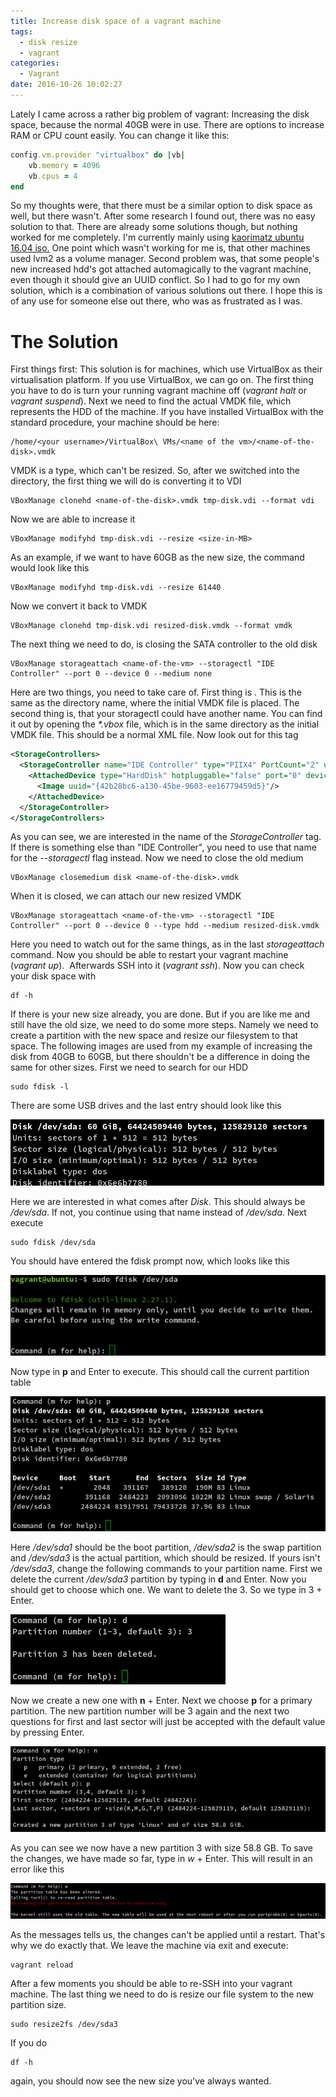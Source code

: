 ```yaml
---
title: Increase disk space of a vagrant machine
tags:
  - disk resize
  - vagrant
categories:
  - Vagrant
date: 2016-10-26 10:02:27
---
```


Lately I came across a rather big problem of vagrant: Increasing the disk
space, because the normal 40GB were in use. There are options to increase RAM
or CPU count easily. You can change it like this:

``` ruby
config.vm.provider "virtualbox" do |vb|
    vb.memory = 4096
    vb.cpus = 4
end
```

So my thoughts were, that there must be a similar option to disk space as well,
but there wasn't. After some research I found out, there was no easy solution
to that. There are already some solutions though, but nothing worked for me
completely. I'm currently mainly using [kaorimatz ubuntu 16.04
iso.](https://atlas.hashicorp.com/kaorimatz/boxes/ubuntu-16.04-amd64) One point
which wasn't working for me is, that other machines used lvm2 as a volume
manager. Second problem was, that some people's new increased hdd's got
attached automagically to the vagrant machine, even though it should give an
UUID conflict. So I had to go for my own solution, which is a combination of
various solutions out there. I hope this is of any use for someone else out
there, who was as frustrated as I was.

# The Solution
First things first: This solution is for machines, which use
VirtualBox as their virtualisation platform. If you use VirtualBox, we can go
on. The first thing you have to do is turn your running vagrant machine off
(_vagrant halt_ or _vagrant suspend_). Next we need to find the actual VMDK
file, which represents the HDD of the machine. If you have installed VirtualBox
with the standard procedure, your machine should be here:

```
/home/<your username>/VirtualBox\ VMs/<name of the vm>/<name-of-the-disk>.vmdk
```

VMDK is a type, which can't be resized. So, after we switched into the
directory, the first thing we will do is converting it to VDI

```
VBoxManage clonehd <name-of-the-disk>.vmdk tmp-disk.vdi --format vdi
```

Now we are able to increase it

```
VBoxManage modifyhd tmp-disk.vdi --resize <size-in-MB>
```

As an example, if we want to have 60GB as the new size, the command would look
like this

```
VBoxManage modifyhd tmp-disk.vdi --resize 61440
```

Now we convert it back to VMDK

```
VBoxManage clonehd tmp-disk.vdi resized-disk.vmdk --format vmdk
```

The next thing we need to do, is closing the SATA controller to the old disk

```
VBoxManage storageattach <name-of-the-vm> --storagectl "IDE Controller" --port 0 --device 0 --medium none
```

Here are two things, you need to take care of. First thing is
_<name-of-the-vm>_. This is the same as the directory name, where the initial
VMDK file is placed. The second thing is, that your storagectl could have
another name. You can find it out by opening the _*.vbox_ file, which is in the
same directory as the initial VMDK file. This should be a normal XML file. Now
look out for this tag

``` xml
<StorageControllers>
  <StorageController name="IDE Controller" type="PIIX4" PortCount="2" useHostIOCache="true" Bootable="true">
    <AttachedDevice type="HardDisk" hotpluggable="false" port="0" device="0">
      <Image uuid="{42b28bc6-a130-45be-9603-ee16779459d5}"/>
    </AttachedDevice>
  </StorageController>
</StorageControllers>
```

As you can see, we are interested in the name of the _StorageController_ tag.
If there is something else than "IDE Controller", you need to use that name for
the _--storagectl_ flag instead. Now we need to close the old medium

```
VBoxManage closemedium disk <name-of-the-disk>.vmdk
```

When it is closed, we can attach our new resized VMDK

```
VBoxManage storageattach <name-of-the-vm> --storagectl "IDE Controller" --port 0 --device 0 --type hdd --medium resized-disk.vmdk
```

Here you need to watch out for the same things, as in the last _storageattach_
command. Now you should be able to restart your vagrant machine (_vagrant
up_).  Afterwards SSH into it (_vagrant ssh_). Now you can check your disk
space with

```
df -h
```

If there is your new size already, you are done. But if you are like me and
still have the old size, we need to do some more steps. Namely we need to
create a partition with the new space and resize our filesystem to that space.
The following images are used from my example of increasing the disk from 40GB
to 60GB, but there shouldn't be a difference in doing the same for other sizes.
First we need to search for our HDD

```
sudo fdisk -l
```

There are some USB drives and the last entry should look like this

<img src="/images/fdisk.png" alt="Fdisk" title="Fdisk" />  

Here we are interested in what comes after _Disk_. This should always be
_/dev/sda_. If not, you continue using that name instead of _/dev/sda_. Next
execute

```
sudo fdisk /dev/sda
```

You should have entered the fdisk prompt now, which looks like this 

<img src="/images/fdisk-prompt.png" alt="Fdisk-Prompt" title="Fdisk Prompt" />  

Now type in __p__ and Enter to execute. This should call the current partition
table

<img src="/images/fdisk-partition-table-1.png" alt="Fdisk Partition Table" title="Fdisk Partition Table" />  

Here _/dev/sda1_ should be the boot partition, _/dev/sda2_ is the swap
partition and _/dev/sda3_ is the actual partition, which should be resized. If
yours isn't _/dev/sda3_, change the following commands to your partition name.
First we delete the current _/dev/sda3_ partition by typing in __d__ and Enter.
Now you should get to choose which one. We want to delete the 3. So we type in
3 + Enter.

<img src="/images/fdisk-delete-partition.png" alt="Fdisk delete partition" title="Fdisk delete partition" />  

Now we create a new one with __n__ + Enter. Next we choose __p__ for a primary
partition. The new partition number will be 3 again and the next two questions
for first and last sector will just be accepted with the default value by
pressing Enter. 

<img src="/images/fdisk-new-partition.png" alt="Fdisk new Partition" title="Fdisk new Partition" />  

As you can see we now have a new partition 3 with size 58.8 GB. To save the
changes, we have made so far, type in _w_ + Enter. This will result in an error
like this 

<img src="/images/fdisk-write-changes.png" alt="Fdisk write changes" title="Fdisk write changes" />  

As the messages tells us, the changes can't be applied until a restart. That's
why we do exactly that. We leave the machine via exit and execute:

```
vagrant reload
```

After a few moments you should be able to re-SSH into your vagrant machine. The
last thing we need to do is resize our file system to the new partition size.

```
sudo resize2fs /dev/sda3
```

If you do

```
df -h
```

again, you should now see the new size you've always wanted.
